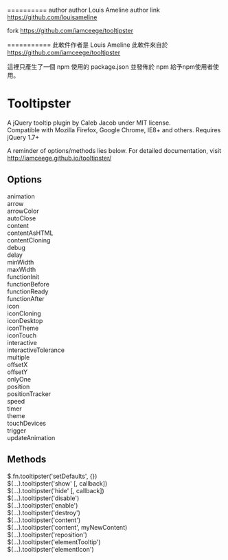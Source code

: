 ==========
author
author Louis Ameline
author link https://github.com/louisameline

fork https://github.com/iamceege/tooltipster

===========
此軟件作者是 Louis Ameline
此軟件來自於 https://github.com/iamceege/tooltipster

這裡只產生了一個  npm 使用的 package.json 並發佈於 npm 給予npm使用者使用。

Tooltipster
===========

A jQuery tooltip plugin by Caleb Jacob under MIT license.  
Compatible with Mozilla Firefox, Google Chrome, IE8+ and others. Requires jQuery 1.7+

A reminder of options/methods lies below. For detailed documentation, visit http://iamceege.github.io/tooltipster/

Options
-------------------------

animation  
arrow  
arrowColor  
autoClose  
content  
contentAsHTML  
contentCloning  
debug  
delay  
minWidth  
maxWidth  
functionInit  
functionBefore  
functionReady  
functionAfter  
icon  
iconCloning  
iconDesktop  
iconTheme  
iconTouch  
interactive  
interactiveTolerance  
multiple  
offsetX  
offsetY  
onlyOne  
position  
positionTracker  
speed  
timer  
theme  
touchDevices  
trigger  
updateAnimation  

Methods
-------------------------

$.fn.tooltipster('setDefaults', {})  
$(...).tooltipster('show' [, callback])  
$(...).tooltipster('hide' [, callback])  
$(...).tooltipster('disable')  
$(...).tooltipster('enable')  
$(...).tooltipster('destroy')  
$(...).tooltipster('content')  
$(...).tooltipster('content', myNewContent)  
$(...).tooltipster('reposition')  
$(...).tooltipster('elementTooltip')  
$(...).tooltipster('elementIcon')  